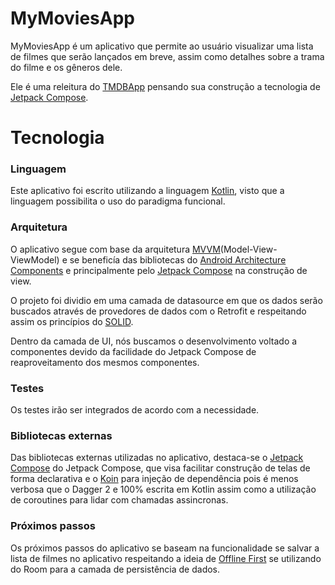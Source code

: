 # MyMoviesApp

MyMoviesApp é um aplicativo que permite ao usuário visualizar uma lista de filmes que serão lançados em breve, assim como detalhes sobre a trama do filme e os gêneros dele.

Ele é uma releitura do [TMDBApp](https://github.com/diegobcunha/TMDBApp) pensando sua construção a tecnologia de [Jetpack Compose](https://developer.android.com/jetpack/compose).
# Tecnologia

### Linguagem
Este aplicativo foi escrito utilizando a linguagem [Kotlin](https://kotlinlang.org/), visto que a linguagem possibilita o uso do paradigma funcional.

### Arquitetura
O aplicativo segue com base da arquitetura [MVVM](https://www.journaldev.com/20292/android-mvvm-design-pattern)(Model-View-ViewModel) e se beneficía das bibliotecas do [Android Architecture Components](https://developer.android.com/topic/libraries/architecture/) e principalmente pelo [Jetpack Compose](https://developer.android.com/jetpack/compose) na construção de view.

O projeto foi dividio em uma camada de datasource em que os dados serão buscados através de provedores de dados com o Retrofit e respeitando assim os princípios do [SOLID](https://en.wikipedia.org/wiki/SOLID).

Dentro da camada de UI, nós buscamos o desenvolvimento voltado a componentes devido da facilidade do Jetpack Compose de reaproveitamento dos mesmos componentes.

### Testes
Os testes irão ser integrados de acordo com a necessidade.

### Bibliotecas externas
Das bibliotecas externas utilizadas no aplicativo, destaca-se o [Jetpack Compose](https://developer.android.com/jetpack/compose) do Jetpack Compose, que visa facilitar construção de telas de forma declarativa e o [Koin](https://insert-koin.io/) para injeção de dependência pois é menos verbosa que o Dagger 2 e 100% escrita em Kotlin assim como a utilização de coroutines para lidar com chamadas assincronas.

### Próximos passos
Os próximos passos do aplicativo se baseam na funcionalidade se salvar a lista de filmes no aplicativo respeitando a ideia de [Offline First](https://www.youtube.com/watch?v=70WqJxymPr8) se utilizando do Room para a camada de persistência de dados.
